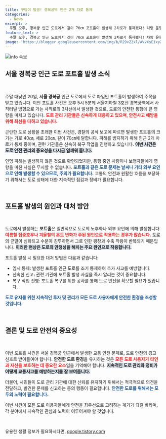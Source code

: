 ```yaml
---
title: 구덩이 발생! 경복궁역 인근 2개 차로 통제
categories:
  - News
excerpt: >
  주말 오후, 경복궁 인근 도로에서 깊이 70㎝ 포트홀이 발생해 2차로가 통제됐다! 차량 운행에 차질이 생긴 현장, 사고는 없었지만 긴급 복구 작업이 진행 중이다. 클릭하면 자세한 소식이 기다립니다!
feature_text: >
  주말 오후, 경복궁 인근 도로에서 깊이 70㎝ 포트홀이 발생해 2차로가 통제됐다! 차량 운행에 차질이 생긴 현장, 사고는 없었지만 긴급 복구 작업이 진행 중이다. 클릭하면 자세한 소식이 기다립니다!
image: 'https://blogger.googleusercontent.com/img/b/R29vZ2xl/AVvXsEixyZcFfHzMRdzZMjFBmAUKJYCLCGyLL1o632UiGVXcaFdKo_bkvkuCioo0uUKlGfBVcT3P84aROyZIXSBEx3Aw5nCQ3pTgDom1WDC4m8eifvWiAmWEEVb4x6G_l8C0QH225ldMjyaFvpxGEBGNO37VmDTDMHGhJPq73UglMfDca1-0aw/s1600/blogspot.png'
---
```


<p><img src="https://blogger.googleusercontent.com/img/b/R29vZ2xl/AVvXsEixyZcFfHzMRdzZMjFBmAUKJYCLCGyLL1o632UiGVXcaFdKo_bkvkuCioo0uUKlGfBVcT3P84aROyZIXSBEx3Aw5nCQ3pTgDom1WDC4m8eifvWiAmWEEVb4x6G_l8C0QH225ldMjyaFvpxGEBGNO37VmDTDMHGhJPq73UglMfDca1-0aw/s1600/blogspot.png" alt="info 속보" /></p>

<h2 data-ke-size="size26">서울 경복궁 인근 도로 포트홀 발생 소식</h2>

<p data-ke-size="size16">&nbsp;</p>

<p>주말 대낮인 20일, <b>서울 경복궁</b> 인근 도로에서 도로 파임인 포트홀이 발생하여 주목을 받고 있습니다. 이번 포트홀 사건은 오후 5시 5분께 서울지하철 3호선 경복궁역에서 사직터널 방향으로 가는 사직로의 3차선에서 발생한 것으로, 도로의 안전한 통행에 큰 영향을 미치고 있습니다. <b><span style="color: #ee2323;">도로 관리 기관들은 신속하게 대응하고 있으며, 안전사고 예방을 위해 최선을 다하고 있습니다.</span></b></p>

<p>곤란한 도로 상황을 초래한 이번 사건은, 경찰의 공식 보고에 따르면 발생한 포트홀의 크기는 가로 40㎝, 세로 20㎝, 깊이 70㎝에 달합니다. 피해를 방지하기 위해 인근 2개 차로가 통제 중이며, 관련 기관들은 신속히 복구 작업을 진행하고 있습니다. <b><span style="background-color: #21538527;">이번 사건은 도로 안전 관리의 중요성을 다시금 일깨워 줍니다.</span></b></p>

<p>인명 피해는 발생하지 않은 것으로 확인되었지만, 통행 중인 차량이나 보행자들에게 영향을 미친 사실은 무시할 수 없습니다. <b><span style="color: #1a5490;">포트홀과 같은 도로 문제는 날씨나 기타 외부 요인으로 인해 발생할 수 있으므로, 주의가 필요합니다.</span></b> 교통의 안전과 원활한 흐름을 보장하기 위해서는 도로 상태에 대한 지속적인 점검과 정비가 필요합니다. </p>

<p data-ke-size="size16">&nbsp;</p>

<h2 data-ke-size="size26">포트홀 발생의 원인과 대처 방안</h2>

<p data-ke-size="size16">&nbsp;</p>

<p>도로에서 발생하는 <b>포트홀</b>은 일반적으로 도로의 노후화나 외부 요인에 의해 발생합니다. <b><span style="color: #ee2323;">여름철 집중호우나 겨울철의 온도 변화가 주된 원인으로 작용하는 경우가 많습니다.</span></b> 도로의 균열이 심화되고 수분이 침투하면서 그로 인한 팽창과 수축 작용이 반복되기 때문입니다. <b><span style="background-color: #21538527;">이러한 현상은 도로의 안정성을 해치는 주요 원인으로 작용합니다.</span></b> </p>

<p>포트홀 발생 시 필요한 대처 방법은 다음과 같습니다:</p>

<ul>
    <li>임시 통제: 발생한 포트홀 인근 도로를 조기 통제하여 추가 사고를 예방합니다.</li>
    <li>신속한 신고: 관련 기관에 포트홀 발생 사실을 즉시 알리는 것이 중요합니다.</li>
    <li>복구 작업 진행: 포트홀 복구를 위한 공사를 통해 도로 안전을 확보할 필요가 있습니다.</li>
</ul>

<p><b><span style="color: #1a5490;">도로 유지를 위한 지속적인 투자 및 관리가 모든 도로 사용자에게 안전한 환경을 조성할 것입니다.</span></b></p>

<p data-ke-size="size16">&nbsp;</p>

<h2 data-ke-size="size26">결론 및 도로 안전의 중요성</h2>

<p data-ke-size="size16">&nbsp;</p>

<p>이번 포트홀 사건은 서울 경복궁 인근에서 발생한 교통 안전 문제로, 도로 안전의 경고 신호로 받아들여야 합니다. <b>안전한 도로 환경</b>을 유지하는 것은 <b><span style="color: #ee2323;">모든 도로 사용자가 타인과 자신을 보호하는 데 중요한 요소</span></b>임을 기억해야 합니다. <b><span style="background-color: #21538527;">지속적인 도로 관리와 정비가 어떻게 교통사고를 예방하는지를 잘 보여줍니다.</span></b> </p>

<p>더불어, 시민들이 도로 관리 기관에 대한 신뢰를 유지하기 위해서는 적극적으로 의견을 전달하고, 발견한 문제를 신고하는 등의 행동이 필요합니다. <b><span style="color: #1a5490;">안전한 도로를 위해서는 모두의 노력이 필요합니다.</span></b> </p>

<p>이번 사건이 모든 도로 이용자들에게 안전을 최우선으로 고려하는 계기가 되길 바라며, 각 분야에서 지속적인 관심과 노력이 이루어져야 할 것입니다. </p>

<p data-ke-size="size16">&nbsp;</p>
유용한 생활 정보가 필요하시다면, <a href="https://qoogle.tistory.com" rel="dofollow">qoogle.tistory.com</a>


